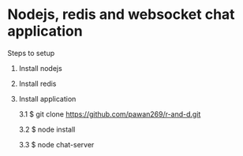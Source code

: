 # Nodejs, redis and websocket chat application

Steps to setup

1. Install nodejs

2. Install redis

3. Install application

    3.1 $ git clone https://github.com/pawan269/r-and-d.git

    3.2 $ node install

    3.3 $ node chat-server

